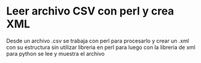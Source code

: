 <html>
<body>
<h1>Leer archivo CSV con perl y crea XML</h1>

<p>
Desde un archivo .csv se trabaja con perl para procesarlo y crear un .xml con su estructura
sin utilizar libreria en perl
para luego con la libreria de xml para python se lee y muestra el archivo
</p>
</body>
</html>
